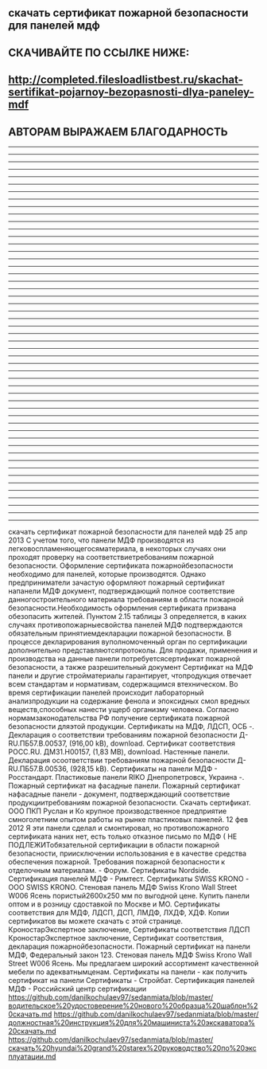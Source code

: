 скачать сертификат пожарной безопасности для панелей мдф
--------------------------------------------------
СКАЧИВАЙТЕ ПО ССЫЛКЕ НИЖЕ:
--------------------------------------------------
http://completed.filesloadlistbest.ru/skachat-sertifikat-pojarnoy-bezopasnosti-dlya-paneley-mdf
--------------------------------------------------
АВТОРАМ ВЫРАЖАЕМ БЛАГОДАРНОСТЬ
--------------------------------------------------
--------------------------------------------------
--------------------------------------------------
--------------------------------------------------
--------------------------------------------------
--------------------------------------------------
--------------------------------------------------
--------------------------------------------------
--------------------------------------------------
--------------------------------------------------
--------------------------------------------------
--------------------------------------------------
--------------------------------------------------
--------------------------------------------------
--------------------------------------------------
--------------------------------------------------
--------------------------------------------------
--------------------------------------------------
--------------------------------------------------
--------------------------------------------------
--------------------------------------------------
--------------------------------------------------
--------------------------------------------------
--------------------------------------------------
--------------------------------------------------
--------------------------------------------------
--------------------------------------------------
--------------------------------------------------
--------------------------------------------------
--------------------------------------------------
--------------------------------------------------
--------------------------------------------------
--------------------------------------------------
--------------------------------------------------
--------------------------------------------------
--------------------------------------------------
--------------------------------------------------
--------------------------------------------------
--------------------------------------------------
--------------------------------------------------
--------------------------------------------------
--------------------------------------------------
--------------------------------------------------
--------------------------------------------------
--------------------------------------------------
--------------------------------------------------
--------------------------------------------------
--------------------------------------------------
--------------------------------------------------
--------------------------------------------------
--------------------------------------------------
--------------------------------------------------
скачать сертификат пожарной безопасности для панелей мдф 25 апр 2013  С учетом того, что панели МДФ производятся из легковоспламеняющегосяматериала, в некоторых случаях они проходят проверку на соответствиетребованиям пожарной безопасности. Оформление сертификата пожарнойбезопасности необходимо для панелей, которые производятся. Однако предприниматели зачастую оформляют пожарный сертификат напанели МДФ  документ, подтверждающий полное соответствие данногостроительного материала требованиям в области пожарной безопасности.Необходимость оформления сертификата призвана обезопасить жителей. Пунктом 2.15 таблицы 3 определяется, в каких случаях противопожарныесвойства панелей МДФ подтверждаются обязательным принятиемдекларации пожарной безопасности. В процессе декларирования вуполномоченный орган по сертификации дополнительно представляютсяпротоколы. Для продажи, применения и производства на данные панели потребуетсясертификат пожарной безопасности, а также разрешительный документ Сертификат на МДФ панели и другие стройматериалы гарантирует, чтопродукция отвечает всем стандартам и нормативам, содержащимся втехническом. Во время сертификации панелей происходит лабораторный анализпродукции на содержание фенола и эпоксидных смол  вредных веществ,способных нанести ущерб организму человека. Согласно нормамзаконодательства РФ получение сертификата пожарной безопасности дляэтой продукции. Сертификаты на МДФ, ЛДСП, ОСБ -. Декларация о соответствии требованиям пожарной безопасности Д-RU.ПБ57.В.00537, (916,00 kB), download. Сертификат соответствия  РОСС.RU. ДМ31.Н00157, (1,83 MB), download. Настенные панели. Декларация осоответствии требованиям пожарной безопасности Д-RU.ПБ57.В.00536, (928,15 kB). Сертификаты на панели МДФ - Росстандарт. Пластиковые панели RIKO Днепропетровск, Украина -. Пожарный сертификат на фасадные панели. Пожарный сертификат нафасадные панели - документ, подтверждающий соответствие продукциитребованиям пожарной безопасности. Скачать сертификат. ООО ПКП Руслан и Ко  крупное производственное предприятие смноголетним опытом работы на рынке пластиковых панелей.
12 фев 2012  Я эти панели сделал и смонтировал, но противопожарного сертификата наних нет, есть только отказное письмо по МДФ ( НЕ ПОДЛЕЖИТобязательной сертификации в области пожарной безопасности, приисключении использования е в качестве средства обеспечения пожарной. Требования пожарной безопасности к отделочным материалам. - Форум. Сертификаты  Nordside. Сертификация панелей МДФ - Римтест. Сертификаты  SWISS KRONO - ООО SWISS KRONO. Стеновая панель МДФ Swiss Krono Wall Street W006 Ясень пористый2600х250 мм по выгодной цене. Купить панели оптом и в розницу сдоставкой по Москве и МО. Сертификаты соответствия для МДФ, ЛДСП, ДСП, ЛМДФ, ЛХДФ, ХДФ. Копии сертификатов вы можете скачать с этой странице.  КроностарЭкспертное заключение, Сертификаты соответствия  ЛДСП КроностарЭкспертное заключение, Сертификат соответствия, декларация пожарнойбезопасности. Пожарный сертификат на панели МДФ, Федеральный закон 123. Стеновая панель МДФ Swiss Krono Wall Street W006 Ясень. Мы предлагаем широкий ассортимент качественной мебели по адекватнымценам. Сертификаты на панели - как получить сертификат на панели
Сертификаты - Стройбат. Сертификация панелей МДФ - Российский центр сертификации
https://github.com/danilkochulaev97/sedanmiata/blob/master/водительское%20удостоверение%20нового%20образца%20шаблон%20скачать.md
https://github.com/danilkochulaev97/sedanmiata/blob/master/должностная%20инструкция%20для%20машиниста%20экскаватора%20скачать.md
https://github.com/danilkochulaev97/sedanmiata/blob/master/скачать%20hyundai%20grand%20starex%20руководство%20по%20эксплуатации.md